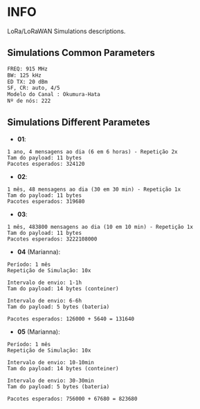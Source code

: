 # INFO
LoRa/LoRaWAN Simulations descriptions.

## Simulations Common Parameters 
```bash
FREQ: 915 MHz
BW: 125 kHz
ED TX: 20 dBm
SF, CR: auto, 4/5
Modelo do Canal : Okumura-Hata
Nº de nós: 222
```



## Simulations Different Parametes

- **01**:
```
1 ano, 4 mensagens ao dia (6 em 6 horas) - Repetição 2x
Tam do payload: 11 bytes
Pacotes esperados: 324120
```
- **02**: 
```
1 mês, 48 mensagens ao dia (30 em 30 min) - Repetição 1x
Tam do payload: 11 bytes
Pacotes esperados: 319680
```

- **03**: 
```
1 mês, 483800 mensagens ao dia (10 em 10 min) - Repetição 1x
Tam do payload: 11 bytes
Pacotes esperados: 3222108000
```

- **04** (Marianna): 
```
Período: 1 mês
Repetição de Simulação: 10x

Intervalo de envio: 1-1h 
Tam do payload: 14 bytes (conteiner)

Intervalo de envio: 6-6h 
Tam do payload: 5 bytes (bateria)

Pacotes esperados: 126000 + 5640 = 131640
```

- **05** (Marianna): 
```
Período: 1 mês
Repetição de Simulação: 10x

Intervalo de envio: 10-10min 
Tam do payload: 14 bytes (conteiner)

Intervalo de envio: 30-30min
Tam do payload: 5 bytes (bateria)

Pacotes esperados: 756000 + 67680 = 823680
```


